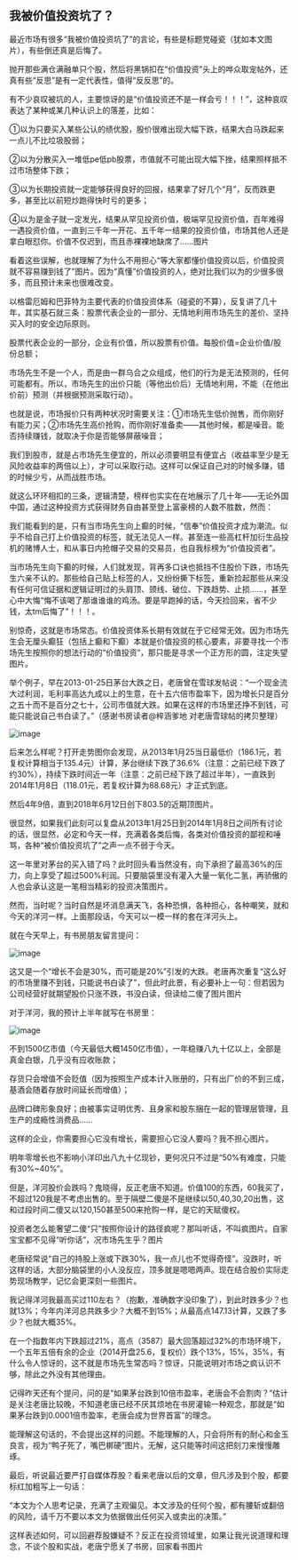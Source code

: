 ## 我被价值投资坑了？
最近市场有很多“我被价值投资坑了”的言论，有些是标题党碰瓷（犹如本文图片），有些倒还真是后悔了。



抛开那些满仓满融单只个股，然后将黑锅扣在“价值投资”头上的哗众取宠帖外，还真有些“反思”是有一定代表性，值得“反反思”的。

 

有不少哀叹被坑的人，主要惊讶的是“价值投资还不是一样会亏！！！”，这种哀叹表达了某种或某几种认识上的落差，比如：



①以为只要买入某些公认的绩优股，股价很难出现大幅下跌，结果大白马跌起来一点儿不比垃圾股弱；



②以为分散买入一堆低pe低pb股票，市值就不可能出现大幅下挫，结果照样抵不过市场整体下跌；



③以为长期投资就一定能够获得良好的回报，结果拿了好几个“月”，反而跌更多，甚至比以前短炒跑得快时亏的更多；



④以为是金子就一定发光，结果从罕见投资价值，极端罕见投资价值，百年难得一遇投资价值，一直到三千年一开花、五千年一结果的投资价值，市场其他人还是拿白眼怼你。价值不仅迟到，而且赤裸裸地缺席了……图片

 

看着这些误解，也就理解了为什么不用担心“等大家都懂价值投资以后，价值投资就不容易赚到钱了”图片。因为“真懂”价值投资的人，绝对比我们以为的少很多很多，而且预计未来也很难改变。



以格雷厄姆和巴菲特为主要代表的价值投资体系（碰瓷的不算），反复讲了几十年，其实基石就三条：股票代表企业的一部分、无情地利用市场先生的差价、坚持买入时的安全边际原则。

 

股票代表企业的一部分，企业有价值，所以股票有价值。每股价值=企业价值/股份总额；



市场先生不是一个人，而是由一群乌合之众组成，他们的行为是无法预测的，任何可能都有。所以，市场先生的出价只能（等他出价后）无情地利用，不能（在他出价前）预测（并根据预测采取行动）。



也就是说，市场报价只有两种状况时需要关注：①市场先生低价抛售，而你刚好有能力买；②市场先生高价抢购，而你刚好准备卖——其他时候，都是噪音。能否持续赚钱，就取决于你是否能够屏蔽噪音；



我们到股市，就是占市场先生便宜的，所以必须要明显有便宜占（收益率至少是无风险收益率的两倍以上），才可以采取行动。这样可以保证自己对的时候多赚，错的时候少亏，从而战胜市场。

 

就这么环环相扣的三条，逻辑清楚，榜样也实实在在地展示了几十年——无论外国中国，通过这种投资方式获得财务自由甚至登上富豪榜的人数不胜数，然而：



我们能看到的是，只有当市场先生向上癫的时候，“信奉”价值投资才成为潮流。似乎不给自己打上价值投资的标签，就无法见人一样。甚至连一些高杠杆加衍生品投机的赌博人士，和从事日内抢帽子交易的交易员，也自我标榜为“价值投资者”。

 

当市场先生向下癫的时候，人们就发现，背再多口诀也抵挡不住股价下跌，市场先生六亲不认的。那些给自己贴上标签的人，又纷纷撕下标签，重新捡起那些从来没有任何可信证据和逻辑证明过的头肩顶、颈线、破位、下跌趋势、止损……，甚至心中大悔“悔不该喝了那谁谁谁的鸡汤。要是早跑掉的话，今天捡回来，省不少钱，太tm后悔了”！！！。

 

别惊奇，这就是市场常态。价值投资体系长期有效就在于它经常无效。因为市场先生会无厘头癫狂（包括上癫和下癫）本就是价值投资的核心要素，非要寻找一个市场先生按照你的想法行动的“价值投资”，那只能是寻求一个正方形的圆，注定失望图片。

 

举个例子，早在2013-01-25日茅台大跌之日，老唐曾在雪球发帖说：“一个现金流大过利润，毛利率高达九成以上的生意，在十五六倍市盈率下，因为增长只是百分之五十而不是百分之七十，公司市值就大跌。如果在这样的市场里还挣不到钱，可能只能说自己书白读了。”（感谢书房读者@梓涵爹地 对老唐雪球帖的拷贝整理）

![image](https://github.com/fengyumozhu/tsf/assets/6201828/c9ef838e-529e-499d-9172-5d84f4af0b34)


后来怎么样呢？打开走势图你会发现，从2013年1月25当日最低价（186.1元，若复权计算相当于135.4元）计算，茅台继续下跌了36.6%（注意：之前已经下跌了约30%），持续下跌时间近一年（注意：之前已经下跌了超过半年），一直跌到2014年1月8日（118.01元，若复权计算为88.68元）才正式到底。



然后4年9倍，直到2018年6月12日创下803.5的近期顶图片。

 

很显然，如果我们此刻可以复盘从2013年1月25日到2014年1月8日之间所有讨论的话，很显然，必定和今天一样，充满着各类后悔，各类对价值投资的鄙视和唾骂，各种“被价值投资坑了”之声一点不弱于今天。



这一年里对茅台的买入错了吗？此时回头看当然没有，向下承担了最高36%的压力，向上享受了超过500%利润。只要脑袋里没有灌入大量一氧化二氢，再骄傲的人也会承认这是一笔相当精彩的投资决策图片。

 

然而，当时呢？当时自然是坏消息满天飞，各种恐惧，各种担心，各种嘲笑，就和今天的洋河一样。上面那段话，今天可以一模一样的套在洋河头上。

 

就在今天早上，有书房朋友留言提问：

![image](https://github.com/fengyumozhu/tsf/assets/6201828/b356f90c-06b5-4162-a191-c14f1bb81e89)


 

这又是一个“增长不会是30%，而可能是20%”引发的大跌。老唐再次重复“这么好的市场里赚不到钱，只能说书白读了”，但此时此景，有必要补上一句：但若因为公司经营好就期望股价只涨不跌，书没白读，但读给二傻了图片图片

 

对于洋河，我的预计上半年就写在书房里：

![image](https://github.com/fengyumozhu/tsf/assets/6201828/bc3d02bb-6671-4de1-b299-2662b0b8ab4f)


不到1500亿市值（今天最低大概1450亿市值），一年稳赚八九十亿以上，全部是真金白银，几乎没有应收账款；



存货只会增值不会贬值（因为按照生产成本计入账册的，只有出厂价的不到三成，基酒会随着存放时间延长而增值）；



品牌口碑形象良好；由被事实证明优秀、且身家和股东捆在一起的管理层管理，且生产的成瘾性消费品……



这样的企业，你需要担心它没有增长，需要担心它没人要吗？我不担心图片。

 

明年零增长也不影响小洋印出八九十亿现钞，更何况只不过是“50%有难度，只能有30%~40%”。



但是，洋河股价会跌吗？鬼晓得，反正老唐不知道。价值100的东西，60我买了，不超过120我是不考虑出售的。至于隔壁二傻是不是继续以50,40,30,20出售，这和过段时间二傻又以120,150甚至500来抢购一样，是它的天赋傻权。



投资者怎么能奢望二傻“只”按照你设计的路径疯呢？那叫听话，不叫疯图片。自家宝宝都不见得“听你话”，况市场先生乎？图片

 

老唐经常说“自己的持股上涨或下跌30%，我一点儿也不觉得奇怪”。没跌时，听这样的话，大部分脑袋里的小人没反应，顶多就是嗯嗯两声。现在结合股价实际走势现场教学，记忆会更深刻一些图片。



我记得洋河我最高买过110左右？（抱歉，准确数字没印象了），到此时跌多少？也就13%；今年内洋河总共跌多少？大概不到15%；从最高点147.13计算，又跌了多少？也就大概35%。

 

在一个指数年内下跌超过21%，高点（3587）最大回落超过32%的市场环境下，一个五年五倍有余的企业（2014开盘25.6，复权价）跌个13%，15%，35%，有什么令人惊讶的，这不就是市场先生常态吗？惊讶，只能说明对市场之疯认识不够，除此之外没有其他理由。

 

记得昨天还有个提问，问的是“如果茅台跌到10倍市盈率，老唐会不会割肉？”估计是关注老唐比较晚，不知道老唐已经不厌其烦地在书房灌输一种观念，那就是“如果茅台跌到0.0001倍市盈率，老唐会成为世界首富”的理念。



能理解这句话的，不会提出这样的问题。不能理解的人，只会将所有的耐心和金玉良言，视为“鸭子死了，嘴巴梆硬”图片。无解，这只能等时间这把刻刀来慢慢雕琢。

 

最后，听说最近要严打自媒体荐股？看来老唐以后的文章，但凡涉及到个股，都要标红加粗写上一句话：



“本文为个人思考记录，充满了主观偏见。本文涉及的任何个股，都有腰斩或翻倍的风险，请千万不要以本文为依据做出任何买入或卖出的决策。”



这样表述如何，可以回避荐股嫌疑不？反正在投资领域里，如果让我光说道理和理念，不谈个股和实战，老唐宁愿关了书房，回家看书图片
